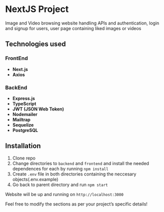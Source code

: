 # NextJS Project

Image and Video browsing website handling APIs and authentication, login and signup for users, user page containing liked images or videos

## Technologies used

### FrontEnd
- **Next.js**
- **Axios**

### BackEnd
- **Express.js**
- **TypeScript**
- **JWT (JSON Web Token)**
- **Nodemailer**
- **Mailtrap**
- **Sequelize**
- **PostgreSQL**

## Installation

1. Clone repo
2. Change directories to `backend` and `frontend` and install the needed dependences for each by running `npm install`
3. Create `.env` file in both directories containing the neccesary objects(.env.example)
3. Go back to parent directory and run `npm start`

Website will be up and running on `http://localhost:3000`


Feel free to modify the sections as per your project’s specific details!